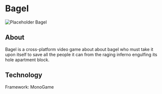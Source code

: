 # Bagel

![Placeholder Bagel](http://pixelartmaker-data-78746291193.nyc3.digitaloceanspaces.com/image/11596cfdff669a3.png)

## About

Bagel is a cross-platform video game about about bagel who must take it upon itself to save all the people it can from the raging inferno engulfing its hole apartment block.

## Technology 

Framework: MonoGame
